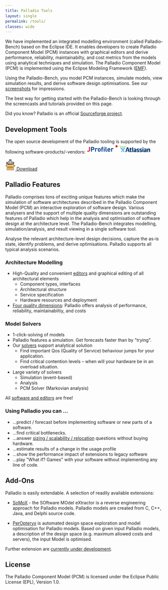 ```yaml
---
title: Palladio Tools
layout: single
permalink: /tools/
classes: wide
---
```


We have implemented an integrated modelling environment (called Palladio-Bench) based on the Eclipse IDE. It enables developers to create Palladio Component Model (PCM) instances with graphical editors and derive performance, reliability, maintainabilty, and cost metrics from the models using analytical techniques and simulation. The Palladio Component Model (PCM) is implemented using the Eclipse Modeling Framework ([EMF](http://www.eclipse.org/modeling/emf/)).

Using the Palladio-Bench, you model PCM instances, simulate models, view simulation results, and derive software design optimisations.
See our [screenshots](/tools/screenshots) for impressions.

The best way for getting started with the Palladio-Bench is looking through the screencasts and tutorials provided on this page.

Did you know? Palladio is an official [Sourceforge project](http://palladio.sourceforge.net/).

## Development Tools
The open source development of the Palladio tooling is supported by the following software-products/-vendors:
![JProfiler](/assets/images/tools/support_jprofiler.png) ![Atlassian](/assets/images/tools/support_atlassian.png)

[![Download](/assets/images/tools/download.png) Download](/tools/download/)



## Palladio Features

Palladio comprises tons of exciting unique features which make the simulation of software architectures described in the Palladio Component Model (PCM) an interactive exploration of software design. Various analysers and the support of multiple quality dimensions are outstanding features of Palladio which help in the analysis and optimisation of software design at the architecture level. The Palladio-Bench integrates modelling, simulation/analysis, and result viewing in a single software tool.

Analyse the relevant architecture-level design decisions, capture the as-is state, identify problems, and derive optimisations. Palladio supports all typical analysis scenarios.

### Architecture Modelling

- High-Quality and convenient [editors](/tools/screenshots/) and graphical editing of all architectural elements
    + Component types, interfaces
    + Architectural structure
    + Service specification
    + Hardware resources and deployment 
- [Four quality dimensions](/tools/quality_dimensions/): Palladio offers analysis of performance, reliability, maintainabiltiy, and costs

### Model Solvers

- 1-click-solving of models
- Palladio features a simulation. Get forecasts faster than by "trying".
- Our [solvers](https://sdqweb.ipd.kit.edu/wiki/Palladio_Solvers_and_Simulation) support analytical solution
    + Find important Qos (Quality of Service) behaviour jumps for your application.
    + Find critical contention levels – when will your hardware be in an overload situation.
- Large variety of solvers
    + Simulation (event-based)
    + Analysis
    + PCM Solver (Markovian analysis)

All [software and editors](/tools/download) are free!

### Using Palladio you can ...

- ...predict / forecast before implementing software or new parts of a software.
- ...find critical bottlenecks.
- ...answer [sizing / scalability / relocation](/analysis) questions without buying hardware.
- ...estimate results of a change in the usage profile
- ...show the performance impact of extensions to legacy software
- ...play "What if? Games" with your software without implementing any line of code.


## Add-Ons

Palladio is easily extendable. A selection of readily available extensions:

- [SoMoX](/tools/somox/) - the SOftware MOdel eXtractor is a reverse engineering approach for Palladio models. Palladio models are created from C, C++, Java, and Delphi source code.

- [PerOpteryx](/tools/peropteryx/) is automated design space exploration and model optimisation for Palladio models. Based on given input Palladio models, a description of the design space (e.g. maximum allowed costs and servers), the input Model is optimised.


Further extension are [currently under development](/science).


## License

The Palladio Component Model (PCM) is licensed under the Eclipse Public License (EPL), Version 1.0.
